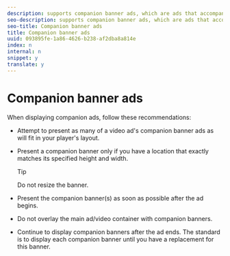 ```yaml
---
description: supports companion banner ads, which are ads that accompany a linear ad and often remain on the page after the linear ad ends. Your application is responsible for displaying the companion banners that are provided with a linear ad.
seo-description: supports companion banner ads, which are ads that accompany a linear ad and often remain on the page after the linear ad ends. Your application is responsible for displaying the companion banners that are provided with a linear ad.
seo-title: Companion banner ads
title: Companion banner ads
uuid: 093895fe-1a86-4626-b238-af2dba8a814e
index: n
internal: n
snippet: y
translate: y
---
```


# Companion banner ads

When displaying companion ads, follow these recommendations: 
* Attempt to present as many of a video ad's companion banner ads as will fit in your player's layout.
* Present a companion banner only if you have a location that exactly matches its specified height and width. 
  >[!TIP]
  >
  >Do not resize the banner.

* Present the companion banner(s) as soon as possible after the ad begins.
* Do not overlay the main ad/video container with companion banners.
* Continue to display companion banners after the ad ends. The standard is to display each companion banner until you have a replacement for this banner.



